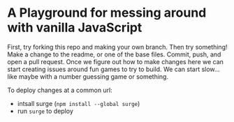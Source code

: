 # A Playground for messing around with vanilla JavaScript

First, try forking this repo and making your own branch. Then try something! Make a change to the readme, or one of the base files. Commit, push, and open a pull request. Once we figure out how to make changes here we can start creating issues around fun games to try to build. We can start slow... like maybe with a number guessing game or something.

To deploy changes at a common url:
- intsall surge (`npm install --global surge`)
- run `surge` to deploy
